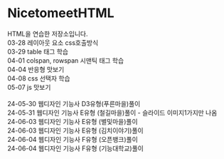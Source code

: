 # NicetomeetHTML
HTML을 연습한 저장소입니다.<br>
03-28 레이아웃 요소 css호출방식<br>
03-29 table 태그 학습<br>
04-01 colspan, rowspan 시맨틱 태그 학습<br>
04-04 반응형 맛보기<br>
04-08 css 선택자 학습<br>
05-07 js 맛보기<br>
<br>
24-05-30 웹디자인 기능사 D3유형(푸른마을)풀이<br>
24-05-31 웹디자인 기능사 E유형 (철길마을)풀이 - 슬라이드 이미지1가지만 나옴<br>
24-06-03 웹디자인 기능사 E유형 (별및마을)풀이<br>
24-06-03 웹디자인 기능사 E유형 (김치이야기)풀이<br>
24-06-04 웹디자인 기능사 F유형 (오픈뱅크)풀이<br>
24-06-04 웹디자인 기능사 F유형 (기능대학교)풀이<br>
